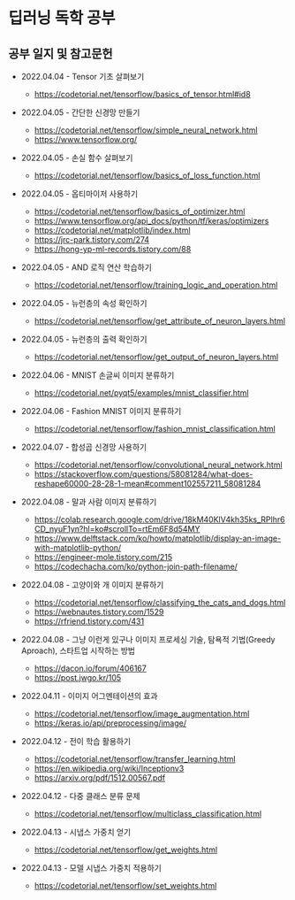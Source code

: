 # 딥러닝 독학 공부

## 공부 일지 및 참고문헌

- 2022.04.04 - Tensor 기초 살펴보기
  - https://codetorial.net/tensorflow/basics_of_tensor.html#id8

- 2022.04.05 - 간단한 신경망 만들기
  - https://codetorial.net/tensorflow/simple_neural_network.html
  - https://www.tensorflow.org/

- 2022.04.05 - 손실 함수 살펴보기
  - https://codetorial.net/tensorflow/basics_of_loss_function.html

- 2022.04.05 - 옵티마이저 사용하기
  - https://codetorial.net/tensorflow/basics_of_optimizer.html
  - https://www.tensorflow.org/api_docs/python/tf/keras/optimizers
  - https://codetorial.net/matplotlib/index.html
  - https://jrc-park.tistory.com/274
  - https://hong-yp-ml-records.tistory.com/88

- 2022.04.05 - AND 로직 연산 학습하기
  - https://codetorial.net/tensorflow/training_logic_and_operation.html

- 2022.04.05 - 뉴런층의 속성 확인하기
  - https://codetorial.net/tensorflow/get_attribute_of_neuron_layers.html

- 2022.04.05 - 뉴런층의 출력 확인하기
  - https://codetorial.net/tensorflow/get_output_of_neuron_layers.html

- 2022.04.06 - MNIST 손글씨 이미지 분류하기
  - https://codetorial.net/pyqt5/examples/mnist_classifier.html

- 2022.04.06 - Fashion MNIST 이미지 분류하기
  - https://codetorial.net/tensorflow/fashion_mnist_classification.html

- 2022.04.07 - 합성곱 신경망 사용하기
  - https://codetorial.net/tensorflow/convolutional_neural_network.html
  - https://stackoverflow.com/questions/58081284/what-does-reshape60000-28-28-1-mean#comment102557211_58081284

- 2022.04.08 - 말과 사람 이미지 분류하기
  - https://colab.research.google.com/drive/18kM40KlV4kh35ks_RPlhr6CD_nyuF1yn?hl=ko#scrollTo=rtEm6F8d54MY
  - https://www.delftstack.com/ko/howto/matplotlib/display-an-image-with-matplotlib-python/
  - https://engineer-mole.tistory.com/215
  - https://codechacha.com/ko/python-join-path-filename/

- 2022.04.08 - 고양이와 개 이미지 분류하기
  - https://codetorial.net/tensorflow/classifying_the_cats_and_dogs.html
  - https://webnautes.tistory.com/1529
  - https://rfriend.tistory.com/431

- 2022.04.08 - 그냥 이런게 있구나 이미지 프로세싱 기술, 탐욕적 기법(Greedy Aproach), 스타트업 시작하는 방법
  - https://dacon.io/forum/406167
  - https://post.jwgo.kr/105

- 2022.04.11 - 이미지 어그멘테이션의 효과
  - https://codetorial.net/tensorflow/image_augmentation.html
  - https://keras.io/api/preprocessing/image/

- 2022.04.12 - 전이 학습 활용하기
  - https://codetorial.net/tensorflow/transfer_learning.html
  - https://en.wikipedia.org/wiki/Inceptionv3
  - https://arxiv.org/pdf/1512.00567.pdf

- 2022.04.12 - 다중 클래스 분류 문제
  - https://codetorial.net/tensorflow/multiclass_classification.html

- 2022.04.13 - 시냅스 가중치 얻기
  - https://codetorial.net/tensorflow/get_weights.html

- 2022.04.13 - 모델 시냅스 가중치 적용하기
  - https://codetorial.net/tensorflow/set_weights.html
